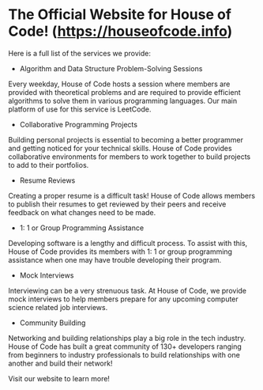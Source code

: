 # The Official Website for House of Code! (https://houseofcode.info)


Here is a full list of the services we provide:

- Algorithm and Data Structure Problem-Solving Sessions

Every weekday, House of Code hosts a session where members are provided with theoretical problems and are required to provide efficient algorithms to solve them in various programming languages. Our main platform of use for this service is LeetCode.

- Collaborative Programming Projects

Building personal projects is essential to becoming a better programmer and getting noticed for your technical skills. House of Code provides collaborative environments for members to work together to build projects to add to their portfolios.

- Resume Reviews

Creating a proper resume is a difficult task! House of Code allows members to publish their resumes to get reviewed by their peers and receive feedback on what changes need to be made.

- 1: 1 or Group Programming Assistance

Developing software is a lengthy and difficult process. To assist with this, House of Code provides its members with 1: 1 or group programming assistance when one may have trouble developing their program.

- Mock Interviews

Interviewing can be a very strenuous task. At House of Code, we provide mock interviews to help members prepare for any upcoming computer science related job interviews.

- Community Building

Networking and building relationships play a big role in the tech industry. House of Code has built a great community of 130+ developers ranging from beginners to industry professionals to build relationships with one another and build their network!

Visit our website to learn more!
